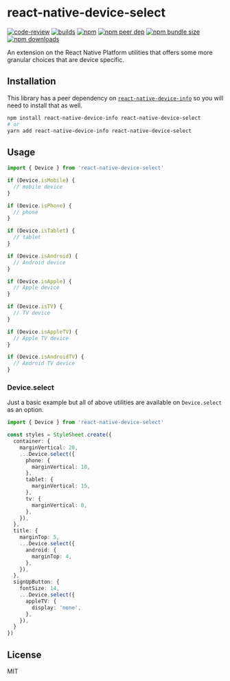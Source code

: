 # react-native-device-select

[![code-review](https://github.com/wouterds/react-native-device-select/workflows/code-review/badge.svg)](https://github.com/wouterds/react-native-device-select/actions/workflows/code-review.yml)
[![builds](https://github.com/wouterds/react-native-device-select/workflows/builds/badge.svg)](https://github.com/wouterds/react-native-device-select/actions/workflows/builds.yml)
[![npm](https://img.shields.io/npm/v/react-native-device-select)](https://www.npmjs.com/package/react-native-device-select)
[![npm peer dep](https://img.shields.io/npm/dependency-version/react-native-device-select/peer/react-native-device-info)](https://www.npmjs.com/package/react-native-device-select)
[![npm bundle size](https://img.shields.io/bundlephobia/min/react-native-device-select)](https://www.npmjs.com/package/react-native-device-select)
[![npm downloads](https://img.shields.io/npm/dm/react-native-device-select)](https://www.npmjs.com/package/react-native-device-select)

An extension on the React Native Platform utilities that offers some more granular choices that are device specific.

## Installation

This library has a peer dependency on [`react-native-device-info`](https://github.com/react-native-device-info/react-native-device-info) so you will need to install that as well.

```sh
npm install react-native-device-info react-native-device-select
# or
yarn add react-native-device-info react-native-device-select
```

## Usage

```ts
import { Device } from 'react-native-device-select'

if (Device.isMobile) {
  // mobile device
}

if (Device.isPhone) {
  // phone
}

if (Device.isTablet) {
  // tablet
}

if (Device.isAndroid) {
  // Android device
}

if (Device.isApple) {
  // Apple device
}

if (Device.isTV) {
  // TV device
}

if (Device.isAppleTV) {
  // Apple TV device
}

if (Device.isAndroidTV) {
  // Android TV device
}
```

### Device.select

Just a basic example but all of above utilities are available on `Device.select` as an option.

```ts
import { Device } from 'react-native-device-select'

const styles = StyleSheet.create({
  container: {
    marginVertical: 20,
    ...Device.select({
      phone: {
        marginVertical: 10,
      },
      tablet: {
        marginVertical: 15,
      },
      tv: {
        marginVertical: 0,
      },
    }),
  },
  title: {
    marginTop: 5,
    ...Device.select({
      android: {
        marginTop: 4,
      },
    }),
  },
  signUpButton: {
    fontSize: 14,
    ...Device.select({
      appleTV: {
        display: 'none',
      },
    }),
  }
})
```

## License

MIT
